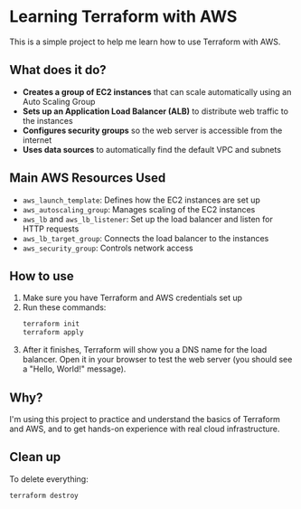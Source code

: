 # Learning Terraform with AWS

This is a simple project to help me learn how to use Terraform with AWS.

## What does it do?

- **Creates a group of EC2 instances** that can scale automatically using an Auto Scaling Group
- **Sets up an Application Load Balancer (ALB)** to distribute web traffic to the instances
- **Configures security groups** so the web server is accessible from the internet
- **Uses data sources** to automatically find the default VPC and subnets

## Main AWS Resources Used

- `aws_launch_template`: Defines how the EC2 instances are set up
- `aws_autoscaling_group`: Manages scaling of the EC2 instances
- `aws_lb` and `aws_lb_listener`: Set up the load balancer and listen for HTTP requests
- `aws_lb_target_group`: Connects the load balancer to the instances
- `aws_security_group`: Controls network access

## How to use

1. Make sure you have Terraform and AWS credentials set up
2. Run these commands:
   ```bash
   terraform init
   terraform apply
   ```
3. After it finishes, Terraform will show you a DNS name for the load balancer. Open it in your browser to test the web server (you should see a "Hello, World!" message).

## Why?

I'm using this project to practice and understand the basics of Terraform and AWS, and to get hands-on experience with real cloud infrastructure.

## Clean up

To delete everything:

```bash
terraform destroy
```
